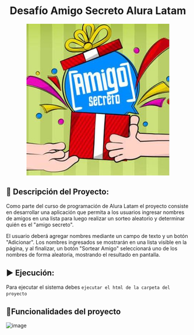 <h1 align="center"> Desafío Amigo Secreto Alura Latam</h1>

<p align="center"> 
<img src="https://github.com/WinnerInc/00--Amigo-secreto/blob/main/assets/amigo_secreto.JPG?raw=true"/>
</p>

## 📖 Descripción del Proyecto:
 Como parte del curso de programación de Alura Latam el proyecto consiste en desarrollar una aplicación que permita a los usuarios ingresar nombres de amigos en una lista para luego realizar un sorteo aleatorio y determinar quién es el "amigo secreto".

El usuario deberá agregar nombres mediante un campo de texto y un botón "Adicionar". Los nombres ingresados se mostrarán en una lista visible en la página, y al finalizar, un botón "Sortear Amigo" seleccionará uno de los nombres de forma aleatoria, mostrando el resultado en pantalla.

## 	:arrow_forward: Ejecución:
  
  Para ejecutar el sistema debes ```ejecutar el html de la carpeta del proyecto``` 

## :hammer:Funcionalidades del proyecto
<img width="924" alt="image" src="https://github.com/user-attachments/assets/f20b3f60-a378-4b07-af4b-b356c43f6a82" />